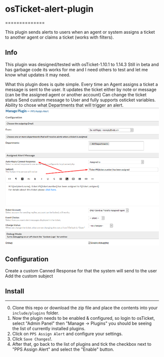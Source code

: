 # osTicket-alert-plugin 

==============

This plugin sends alerts to users when an agent or system assigns a ticket to another agent or claims a ticket (works with filters).

Info
------
This plugin was designed/tested with osTicket-1.10.1 to 1.14.3
Still in beta and has garbage code its works for me and I need others to test and let me know what updates it may need.

What this plugin does is quite simple.
Every time an Agent assigns a ticket a message is sent to the user.
It updates the ticket either by note or message (can be the assigned agent or another account)
Can change the ticket status
Send custom message to User and fully supports osticket variables.
Ability to chose what Departments that will trigger an alert.
![Screenshot](Plugin-Screenshot_232.png)

## Configuration
Create a custom Canned Response for that the system will send to the user
Add the custom subject

## Install
--------
0. Clone this repo or download the zip file and place the contents into your `include/plugins` folder.
0. Now the plugin needs to be enabled & configured, so login to osTicket, select "Admin Panel" then "Manage -> Plugins" you should be seeing the list of currently installed plugins.
0. Click on `PPS Assign Alert` and configure your settings. 
0. Click `Save Changes`!. 
0. After that, go back to the list of plugins and tick the checkbox next to "PPS Assign Alert" and select the "Enable" button.
